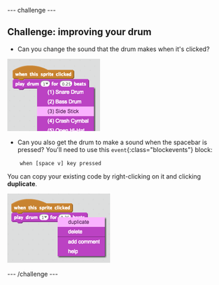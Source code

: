 \--- challenge \---

## Challenge: improving your drum

+ Can you change the sound that the drum makes when it's clicked?

![screenshot](images/band-drum-sound.png)

+ Can you also get the drum to make a sound when the spacebar is pressed? You'll need to use this `event`{:class="blockevents"} block:

```blocks
    when [space v] key pressed
```

You can copy your existing code by right-clicking on it and clicking **duplicate**.

![screenshot](images/band-duplicate-code.png)

\--- /challenge \---